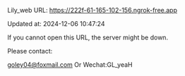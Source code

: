 Lily_web URL: https://222f-61-165-102-156.ngrok-free.app

Updated at: 2024-12-06 10:47:24

If you cannot open this URL, the server might be down.

Please contact: 

goley04@foxmail.com Or Wechat:GL_yeaH